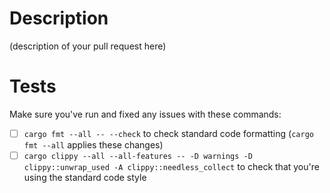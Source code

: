 # Description

(description of your pull request here)

# Tests

Make sure you've run and fixed any issues with these commands:

- [ ] `cargo fmt --all -- --check` to check standard code formatting (`cargo fmt --all` applies these changes)
- [ ] `cargo clippy --all --all-features -- -D warnings -D clippy::unwrap_used -A clippy::needless_collect` to check that you're using the standard code style
